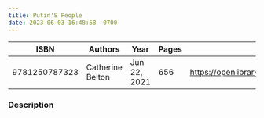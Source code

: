 ```yaml
---
title: Putin'S People
date: 2023-06-03 16:48:58 -0700
---
```


| ISBN        | Authors      | Year    | Pages    | URL   |
| ----------- | ------------ | ------- | -------- | ----- |
| 9781250787323  | Catherine Belton| Jun 22, 2021| 656|https://openlibrary.org/books/OL30111554M/Putin's_People|    

### Description
